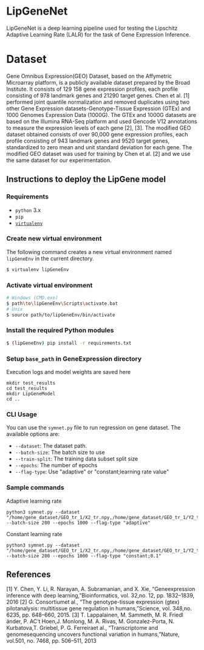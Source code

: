 # LipGeneNet

LipGeneNet is a deep learning pipeline used for testing the Lipschitz Adaptive Learning Rate (LALR) for the task of Gene Expression Inference.

# Dataset
Gene Omnibus Expression(GEO) Dataset, based on the Affymetric Microarray platform, is a publicly available dataset prepared by the Broad Institute. It consists of 129 158 gene expression profiles, each profile consisting of 978 landmark genes and 21290 target genes. Chen et al. [1] performed joint quantile normalization and removed duplicates using two other Gene Expression datasets-Genotype-Tissue Expression (GTEx) and 1000 Genomes Expression Data (1000G).  The GTEx and 1000G datasets are based on the Illumina RNA-Seq platform and used Gencode V12 annotations to measure the expression levels of each gene [2], [3]. The modified GEO dataset obtained consists of over 90,000 gene expression profiles, each profile consisting of 943 landmark genes and 9520 target genes, standardized to zero mean and unit standard deviation for each gene. The modified GEO dataset was used for training by Chen et al. [2] and we use the same dataset for our experimentation.


## Instructions to deploy the LipGene model

### Requirements
* `python` 3.x
* `pip`
* [`virtualenv`](https://virtualenv.pypa.io/en/latest/)

### Create new virtual environment
The following command creates a new virtual environment named `lipGeneEnv` in the current directory.
```sh
$ virtualenv lipGeneEnv
```

### Activate virtual environment
```sh
# Windows (CMD.exe)
$ path\to\lipGeneEnv\Scripts\activate.bat
# Unix
$ source path/to/lipGeneEnv/bin/activate
```
### Install the required Python modules
```sh
$ (lipGeneEnv) pip install -r requirements.txt
```

### Setup ```base_path``` in GeneExpression directory
Execution logs and model weights are saved here
```
mkdir test_results
cd test_results
mkdir LipGeneModel
cd ..
```

### CLI Usage
You can use the `symnet.py` file to run regression on gene dataset. The available options are:
*  `--dataset`: The dataset path.
*  `--batch-size`: The batch size to use
*  `--train-split`: The training data subset split size
*  `--epochs`: The number of epochs
*  `--flag-type`: Use "adaptive" or "constant;learning rate value"

### Sample commands

Adaptive learning rate
```
python3 symnet.py --dataset "/home/gene_dataset/GEO_tr_1/X2_tr.npy,/home/gene_dataset/GEO_tr_1/Y2_tr.npy,/home/gene_dataset/GEO_tr_1/X_va.npy,/home/gene_dataset/GEO_tr_1/Y_va.npy" --batch-size 200 --epochs 1000 --flag-type "adaptive" 
```
Constant learning rate
```
python3 symnet.py --dataset "/home/gene_dataset/GEO_tr_1/X2_tr.npy,/home/gene_dataset/GEO_tr_1/Y2_tr.npy,/home/gene_dataset/GEO_tr_1/X_va.npy,/home/gene_dataset/GEO_tr_1/Y_va.npy" --batch-size 200 --epochs 1000 --flag-type "constant;0.1" 
```

## References
<a id="1">[1]</a> 
Y.  Chen,  Y.  Li,  R.  Narayan,  A.  Subramanian,  and  X.  Xie,  “Geneexpression  inference  with  deep  learning,”Bioinformatics,  vol.  32,no. 12, pp. 1832–1839, 2016
<a id="2">[2]</a> 
G. Consortiumet al., “The genotype-tissue expression (gtex) pilotanalysis: multitissue gene regulation in humans,”Science, vol. 348,no. 6235, pp. 648–660, 2015.
<a id="3">[3]</a> 
T.  Lappalainen,  M.  Sammeth,  M.  R.  Friedl ̈ander,  P.  AC‘t  Hoen,J.   Monlong,   M.   A.   Rivas,   M.   Gonzalez-Porta,   N.   Kurbatova,T.   Griebel,   P.   G.   Ferreiraet   al.,   “Transcriptome   and   genomesequencing uncovers functional variation in humans,”Nature, vol.501, no. 7468, pp. 506–511, 2013

